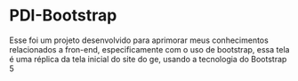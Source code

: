 # PDI-Bootstrap
Esse foi um projeto desenvolvido para aprimorar meus conhecimentos relacionados a fron-end, especificamente com o uso de bootstrap, essa tela é uma réplica da tela inicial do site do ge, usando a tecnologia do Bootstrap 5
